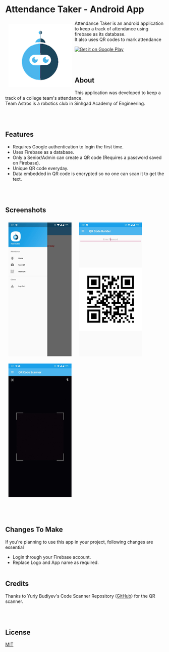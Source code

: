 # Attendance Taker - Android App

<img src="/Readme/logo.webp" align="left"
width="200" hspace="10" vspace="10">


Attendance Taker is an android application to keep a track of attendance using firebase as its database.<br>
It also uses QR codes to mark attendance

<p align="left">
<a href="https://play.google.com/store/apps/details?id=com.arsiwala.shamoil.astrosattendance">
    <img alt="Get it on Google Play"
        height="80"
        src="https://play.google.com/intl/en_us/badges/images/generic/en_badge_web_generic.png" />
</a></p>
<br><br>

## About
This application was developed to keep a track of a college team's attendance.<br>
Team Astros is a robotics club in Sinhgad Academy of Engineering.



<br><br>
## Features
- Requires Google authentication to login the first time.
- Uses Firebase as a database.
- Only a Senior/Admin can create a QR code (Requires a password saved on Firebase).
- Unique QR code everyday.
- Data embedded in QR code is encrypted so no one can scan it to get the text.

<br><br>
## Screenshots
  <img src="/Readme/screenshots/1.jpg" 
width="200"
    hspace="10" vspace="10">
<img src="/Readme/screenshots/2.jpg" 
width="200"
    hspace="10" vspace="10">
    <img src="/Readme/screenshots/3.jpg" 
width="200"
    hspace="10" vspace="10">
<br>

<br><br>
## Changes To Make
If you're planning to use this app in your project, following changes are essential
- Login through your Firebase account.
- Replace Logo and App name as required.
<br><br>

## Credits  
Thanks to Yuriy Budiyev's Code Scanner Repository ([GitHub](https://github.com/yuriy-budiyev/code-scanner)) for the QR scanner.

<br><br>
## License
[MIT](https://choosealicense.com/licenses/mit/)
